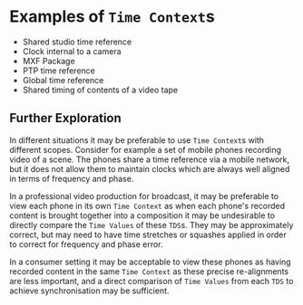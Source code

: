# Examples of `Time Context`s

* Shared studio time reference
* Clock internal to a camera
* MXF Package
* PTP time reference
* Global time reference
* Shared timing of contents of a video tape


## Further Exploration

In different situations it may be preferable to use `Time Context`s with different scopes. Consider for example a set of mobile phones recording video of a scene. The phones share a time reference via a mobile network, but it does not allow them to maintain clocks which are always well aligned in terms of frequency and phase.

In a professional video production for broadcast, it may be preferable to view each phone in its own `Time Context` as when each phone's recorded content is brought together into a composition it may be undesirable to directly compare the `Time Values` of these `TDS`s. They may be approximately correct, but may need to have time stretches or squashes applied in order to correct for frequency and phase error.

In a consumer setting it may be acceptable to view these phones as having recorded content in the same `Time Context` as these precise re-alignments are less important, and a direct comparison of `Time Values` from each `TDS` to achieve synchronisation may be sufficient.
